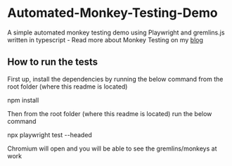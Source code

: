 # Automated-Monkey-Testing-Demo
A simple automated monkey testing demo using Playwright and gremlins.js written in typescript - Read more about Monkey Testing on my [blog](https://www.thequalityduck.co.uk/build-better-front-ends-with-automated-monkey-testing-and-gremlins-js/)

## How to run the tests
First up, install the dependencies by running the below command from the root folder (where this readme is located)

npm install

Then from the root folder (where this readme is located) run the below command

npx playwright test --headed

Chromium will open and you will be able to see the gremlins/monkeys at work
